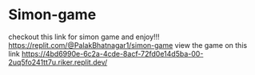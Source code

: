 # Simon-game
checkout this link  for simon game and enjoy!!! https://replit.com/@PalakBhatnagar1/simon-game
view the game on this link https://4bd6990e-6c2a-4cde-8acf-72fd0e14d5ba-00-2uq5fo241tt7u.riker.replit.dev/

